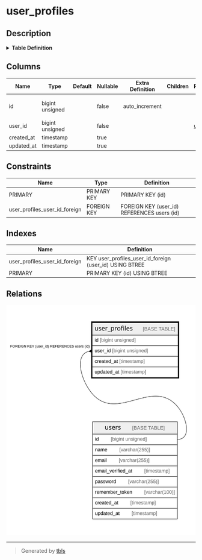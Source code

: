 # user_profiles

## Description

<details>
<summary><strong>Table Definition</strong></summary>

```sql
CREATE TABLE `user_profiles` (
  `id` bigint unsigned NOT NULL AUTO_INCREMENT COMMENT 'ユーザープロフィールID',
  `user_id` bigint unsigned NOT NULL,
  `created_at` timestamp NULL DEFAULT NULL,
  `updated_at` timestamp NULL DEFAULT NULL,
  PRIMARY KEY (`id`),
  KEY `user_profiles_user_id_foreign` (`user_id`),
  CONSTRAINT `user_profiles_user_id_foreign` FOREIGN KEY (`user_id`) REFERENCES `users` (`id`) ON DELETE CASCADE
) ENGINE=InnoDB DEFAULT CHARSET=utf8mb4 COLLATE=utf8mb4_unicode_ci
```

</details>

## Columns

| Name | Type | Default | Nullable | Extra Definition | Children | Parents | Comment |
| ---- | ---- | ------- | -------- | ---------------- | -------- | ------- | ------- |
| id | bigint unsigned |  | false | auto_increment |  |  | ユーザープロフィールID |
| user_id | bigint unsigned |  | false |  |  | [users](users.md) |  |
| created_at | timestamp |  | true |  |  |  |  |
| updated_at | timestamp |  | true |  |  |  |  |

## Constraints

| Name | Type | Definition |
| ---- | ---- | ---------- |
| PRIMARY | PRIMARY KEY | PRIMARY KEY (id) |
| user_profiles_user_id_foreign | FOREIGN KEY | FOREIGN KEY (user_id) REFERENCES users (id) |

## Indexes

| Name | Definition |
| ---- | ---------- |
| user_profiles_user_id_foreign | KEY user_profiles_user_id_foreign (user_id) USING BTREE |
| PRIMARY | PRIMARY KEY (id) USING BTREE |

## Relations

![er](user_profiles.svg)

---

> Generated by [tbls](https://github.com/k1LoW/tbls)
